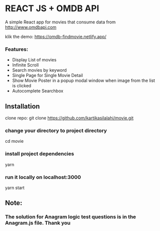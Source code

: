 # REACT JS + OMDB API

A simple React app for movies that consume data from http://www.omdbapi.com

klik the demo: https://omdb-findmovie.netlify.app/

### Features:
- Display List of movies
- Infinite Scroll
- Search movies by keyword
- Single Page for Single Movie Detail
- Show Movie Poster in a popup modal window when image from the list is clicked
- Autocomplete Searchbox




## Installation
clone repo:
git clone https://github.com/kartikasilalahi/movie.git

### change your directory to project directory
cd movie

### install project dependencies
yarn

### run it locally on localhost:3000
yarn start


## Note: 
### The solution for Anagram logic test questions is in the Anagram.js file. Thank you